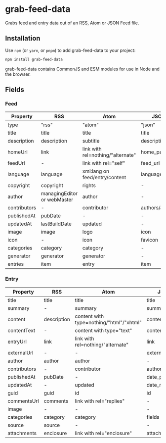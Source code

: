 # grab-feed-data

Grabs feed and entry data out of an RSS, Atom or JSON Feed file.

## Installation

Use `npm` (or `yarn`, or `pnpm`) to add grab-feed-data to your project:

```bash
npm install grab-feed-data
```

grab-feed-data contains CommonJS and ESM modules for use in Node and the browser.

## Fields

### Feed

| Property     | RSS                         | Atom                              | JSON           |
| ------------ | --------------------------- | --------------------------------- | -------------- |
| type         | "rss"                       | "atom"                            | "json"         |
| title        | title                       | title                             | title          |
| description  | description                 | subtitle                          | description    |
| homeUrl      | link                        | link with rel=nothing/"alternate" | home_page_url  |
| feedUrl      | -                           | link with rel="self"              | feed_url       |
| language     | language                    | xml:lang on feed/entry/content    | language       |
| copyright    | copyright                   | rights                            | -              |
| author       | managingEditor or webMaster | author                            | -              |
| contributors | -                           | contributor                       | authors/author |
| publishedAt  | pubDate                     | -                                 | -              |
| updatedAt    | lastBuildDate               | updated                           | -              |
| image        | image                       | logo                              | icon           |
| icon         | -                           | icon                              | favicon        |
| categories   | category                    | category                          | -              |
| generator    | generator                   | generator                         | -              |
| entries      | item                        | entry                             | item           |

### Entry

| Property     | RSS         | Atom                                     | JSON           |
| ------------ | ----------- | ---------------------------------------- | -------------- |
| title        | title       | title                                    | title          |
| summary      | -           | summary                                  | summary        |
| content      | description | content with type=nothing/"html"/"xhtml" | content_html   |
| contentText  | -           | content with type="text"                 | content_text   |
| entryUrl     | link        | link with rel=nothing/"alternate"        | link           |
| externalUrl  | -           | -                                        | external_url   |
| author       | author      | author                                   | -              |
| contributors | -           | contributor                              | authors/author |
| publishedAt  | pubDate     | -                                        | date_published |
| updatedAt    | -           | updated                                  | date_modified  |
| guid         | guid        | id                                       | id             |
| commentsUrl  | comments    | link with rel="replies"                  | -              |
| image        | -           | -                                        | -              |
| categories   | category    | category                                 | fields         |
| source       | source      | -                                        | -              |
| attachments  | enclosure   | link with rel="enclosure"                | attachments    |
